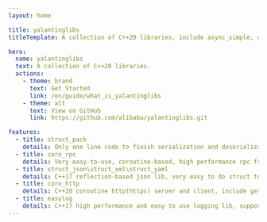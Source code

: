 ```yaml
---
layout: home

title: yalantinglibs
titleTemplate: A collection of C++20 libraries, include async_simple, coro_rpc and struct_pack.

hero:
  name: yalantinglibs
  text: A collection of C++20 libraries.
  actions:
    - theme: brand
      text: Get Started
      link: /en/guide/what_is_yalantinglibs
    - theme: alt
      text: View on GitHub
      link: https://github.com/alibaba/yalantinglibs.git

features:
  - title: struct_pack
    details: Only one line code to finish serialization and deserialization, 2-20x faster than protobuf.
  - title: coro_rpc
    details: Very easy-to-use, coroutine-based, high performance rpc framework with C++20, more than 2000w qps in echo scene.
  - title: struct_json\struct_xml\struct_yaml
    details: C++17 reflection-based json lib, very easy to do struct to json\xml\yaml and json\xml\yaml to struct.
  - title: coro_http
    details: C++20 coroutine http(https) server and client, include get/post, websocket, multipart file upload, chunked and ranges download etc.
  - title: easylog
    details: C++17 high performance and easy to use logging lib, support cout、sprintf and fmt::format/std::format stream.
---
```

